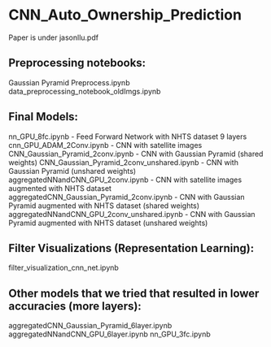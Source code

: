 # CNN_Auto_Ownership_Prediction

Paper is under jasonllu.pdf

## Preprocessing notebooks:

Gaussian Pyramid Preprocess.ipynb
data_preprocessing_notebook_oldImgs.ipynb


## Final Models:

nn_GPU_8fc.ipynb - Feed Forward Network with NHTS dataset 9 layers
cnn_GPU_ADAM_2Conv.ipynb - CNN with satellite images
CNN_Gaussian_Pyramid_2conv.ipynb - CNN with Gaussian Pyramid (shared weights)
CNN_Gaussian_Pyramid_2conv_unshared.ipynb - CNN with Gaussian Pyramid (unshared weights)
aggregatedNNandCNN_GPU_2conv.ipynb - CNN with satellite images augmented with NHTS dataset
aggregatedCNN_Gaussian_Pyramid_2conv.ipynb - CNN with Gaussian Pyramid augmented with NHTS dataset (shared weights)
aggregatedNNandCNN_GPU_2conv_unshared.ipynb - CNN with Gaussian Pyramid augmented with NHTS dataset (unshared weights)


## Filter Visualizations (Representation Learning):

filter_visualization_cnn_net.ipynb


## Other models that we tried that resulted in lower accuracies (more layers):

aggregatedCNN_Gaussian_Pyramid_6layer.ipynb
aggregatedNNandCNN_GPU_6layer.ipynb
nn_GPU_3fc.ipynb




